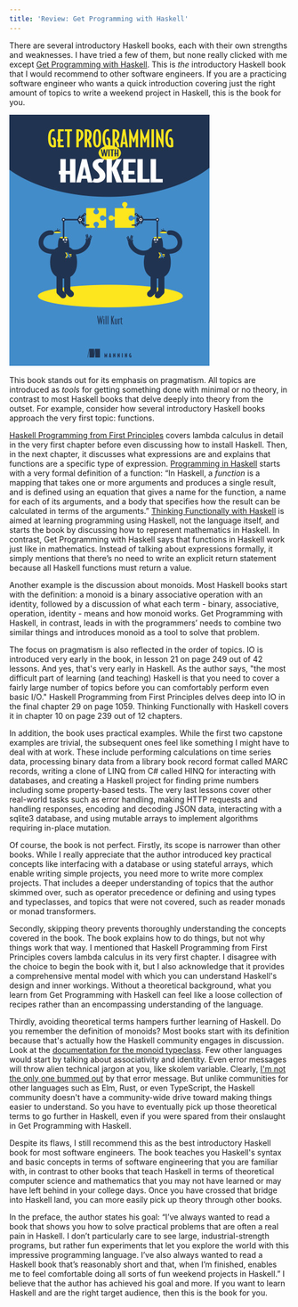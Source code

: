 ```yaml
---
title: 'Review: Get Programming with Haskell'
---
```


There are several introductory Haskell books, each with their own strengths and weaknesses. I have tried a few of them, but none really clicked with me except [Get Programming with Haskell](https://www.manning.com/books/get-programming-with-haskell?experiment=C). This is *the* introductory Haskell book that I would recommend to other software engineers. If you are a practicing software engineer who wants a quick introduction covering just the right amount of topics to write a weekend project in Haskell, this is the book for you.

<!--more-->

![](/images/gph_cover.png)

This book stands out for its emphasis on pragmatism. All topics are introduced as *tools* for getting something done with minimal or no theory, in contrast to most Haskell books that delve deeply into theory from the outset. For example, consider how several introductory Haskell books approach the very first topic: functions.

[Haskell Programming from First Principles](https://haskellbook.com/) covers lambda calculus in detail in the very first chapter before even discussing how to install Haskell. Then, in the next chapter, it discusses what expressions are and explains that functions are a specific type of expression. [Programming in Haskell](https://www.cs.nott.ac.uk/~pszgmh/pih.html) starts with a very formal definition of a function: “In Haskell, a *function* is a mapping that takes one or more arguments and produces a single result, and is defined using an equation that gives a name for the function, a name for each of its arguments, and a body that specifies how the result can be calculated in terms of the arguments.” [Thinking Functionally with Haskell](https://www.cs.ox.ac.uk/publications/books/functional/) is aimed at learning programming using Haskell, not the language itself, and starts the book by discussing how to represent mathematics in Haskell. In contrast, Get Programming with Haskell says that functions in Haskell work just like in mathematics. Instead of talking about expressions formally, it simply mentions that there’s no need to write an explicit return statement because all Haskell functions must return a value.

Another example is the discussion about monoids. Most Haskell books start with the definition: a monoid is a binary associative operation with an identity, followed by a discussion of what each term - binary, associative, operation, identity - means and how monoid works. Get Programming with Haskell, in contrast, leads in with the programmers’ needs to combine two similar things and introduces monoid as a tool to solve that problem.

The focus on pragmatism is also reflected in the order of topics. IO is introduced very early in the book, in lesson 21 on page 249 out of 42 lessons. And yes, that's very early in Haskell. As the author says, "the most difficult part of learning (and teaching) Haskell is that you need to cover a fairly large number of topics before you can comfortably perform even basic I/O." Haskell Programming from First Principles delves deep into IO in the final chapter 29 on page 1059. Thinking Functionally with Haskell covers it in chapter 10 on page 239 out of 12 chapters.

In addition, the book uses practical examples. While the first two capstone examples are trivial, the subsequent ones feel like something I might have to deal with at work. These include performing calculations on time series data, processing binary data from a library book record format called MARC records, writing a clone of LINQ from C# called HINQ for interacting with databases, and creating a Haskell project for finding prime numbers including some property-based tests. The very last lessons cover other real-world tasks such as error handling, making HTTP requests and handling responses, encoding and decoding JSON data, interacting with a sqlite3 database, and using mutable arrays to implement algorithms requiring in-place mutation.

Of course, the book is not perfect. Firstly, its scope is narrower than other books. While I really appreciate that the author introduced key practical concepts like interfacing with a database or using stateful arrays, which enable writing simple projects, you need more to write more complex projects. That includes a deeper understanding of topics that the author skimmed over, such as operator precedence or defining and using types and typeclasses, and topics that were not covered, such as reader monads or monad transformers.

Secondly, skipping theory prevents thoroughly understanding the concepts covered in the book. The book explains how to do things, but not why things work that way. I mentioned that Haskell Programming from First Principles covers lambda calculus in its very first chapter. I disagree with the choice to begin the book with it, but I also acknowledge that it provides a comprehensive mental model with which you can understand Haskell's design and inner workings. Without a theoretical background, what you learn from Get Programming with Haskell can feel like a loose collection of recipes rather than an encompassing understanding of the language.

Thirdly, avoiding theoretical terms hampers further learning of Haskell. Do you remember the definition of monoids? Most books start with its definition because that's actually how the Haskell community engages in discussion. Look at the [documentation for the monoid typeclass](https://hackage.haskell.org/package/base-4.18.0.0/docs/Data-Monoid.html#t:Monoid). Few other languages would start by talking about associativity and identity. Even error messages will throw alien technical jargon at you, like skolem variable. Clearly, [I'm not the only one bummed out](https://old.reddit.com/r/haskell/comments/yevvuj/what_prevents_haskell_from_having_good_error/) by that error message. But unlike communities for other languages such as Elm, Rust, or even TypeScript, the Haskell community doesn't have a community-wide drive toward making things easier to understand. So you have to eventually pick up those theoretical terms to go further in Haskell, even if you were spared from their onslaught in Get Programming with Haskell.

Despite its flaws, I still recommend this as the best introductory Haskell book for most software engineers. The book teaches you Haskell's syntax and basic concepts in terms of software engineering that you are familiar with, in contrast to other books that teach Haskell in terms of theoretical computer science and mathematics that you may not have learned or may have left behind in your college days. Once you have crossed that bridge into Haskell land, you can more easily pick up theory through other books.

In the preface, the author states his goal: “I’ve always wanted to read a book that shows you how to solve practical problems that are often a real pain in Haskell. I don’t particularly care to see large, industrial-strength programs, but rather fun experiments that let you explore the world with this impressive programming language. I’ve also always wanted to read a Haskell book that’s reasonably short and that, when I’m finished, enables me to feel comfortable doing all sorts of fun weekend projects in Haskell.” I believe that the author has achieved his goal and more. If you want to learn Haskell and are the right target audience, then this is the book for you.
